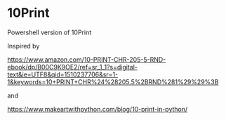 # 10Print
Powershell version of 10Print

Inspired by 

<https://www.amazon.com/10-PRINT-CHR-205-5-RND-ebook/dp/B00C9K9OE2/ref=sr_1_1?s=digital-text&ie=UTF8&qid=1510237706&sr=1-1&keywords=10+PRINT+CHR%24%28205.5%2BRND%281%29%29%3B>

and

<https://www.makeartwithpython.com/blog/10-print-in-python/>
